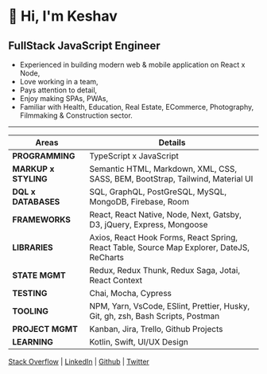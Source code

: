 <!-- > _Open to [Remote Work Oppurtunities](mailto:keshav.dulal@gmail.com)_ -->

# 👋 Hi, I'm Keshav  

## FullStack JavaScript Engineer

- Experienced in building modern web & mobile application on React x Node,
- Love working in a team,
- Pays attention to detail,
- Enjoy making SPAs, PWAs,
- Familiar with Health, Education, Real Estate, ECommerce, Photography, Filmmaking & Construction sector.

---

Areas | Details
--- | ---
**PROGRAMMING** | TypeScript x JavaScript
**MARKUP x STYLING** | Semantic HTML, Markdown, XML, CSS, SASS, BEM, BootStrap, Tailwind, Material UI
**DQL x DATABASES** | SQL, GraphQL, PostGreSQL, MySQL, MongoDB, Firebase, Room
**FRAMEWORKS** | React, React Native, Node, Next, Gatsby, D3, jQuery, Express, Mongoose
**LIBRARIES** | Axios, React Hook Forms, React Spring, React Table, Source Map Explorer, DateJS, ReCharts
**STATE MGMT** | Redux, Redux Thunk, Redux Saga, Jotai, React Context
**TESTING** | Chai, Mocha, Cypress
**TOOLING** | NPM, Yarn, VsCode, ESlint, Prettier, Husky, Git, gh, zsh, Bash Scripts, Postman
**PROJECT MGMT** | Kanban, Jira, Trello, Github Projects
**LEARNING** | Kotlin, Swift, UI/UX Design

[Stack Overflow](https://stackoverflow.com/users/3556531/keshavdulal) | [LinkedIn](https://linkedin.com/keshavdulal) | [Github](https://github.com/Keshavdulal) | [Twitter](https://twitter.com/keshavdulal)

<!-- Film-making / Photography / Writing -->

<!-- > [YouTube](https://www.youtube.com/keshavdulal) | [Instagram](https://www.instagram.com/keshav.dulal) | [Medium](https://medium.com/@keshavdulal) -->

